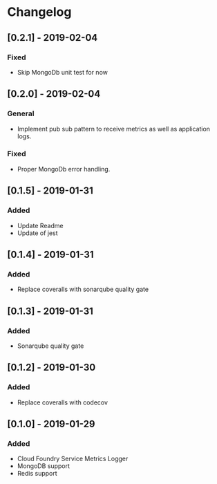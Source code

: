 # Changelog

## [0.2.1] - 2019-02-04

### Fixed

- Skip MongoDb unit test for now

## [0.2.0] - 2019-02-04

### General

- Implement pub sub pattern to receive metrics as well as application logs.

### Fixed

- Proper MongoDb error handling.

## [0.1.5] - 2019-01-31

### Added

- Update Readme
- Update of jest

## [0.1.4] - 2019-01-31

### Added

- Replace coveralls with sonarqube quality gate

## [0.1.3] - 2019-01-31

### Added

- Sonarqube quality gate

## [0.1.2] - 2019-01-30

### Added

- Replace coveralls with codecov

## [0.1.0] - 2019-01-29

### Added

- Cloud Foundry Service Metrics Logger
- MongoDB support
- Redis support
